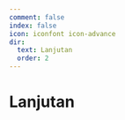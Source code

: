 ```yaml
---
comment: false
index: false
icon: iconfont icon-advance
dir:
  text: Lanjutan
  order: 2
---
```


# Lanjutan

<Catalog />
